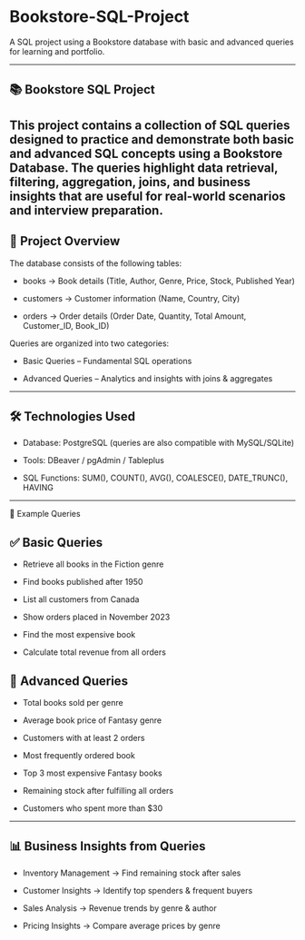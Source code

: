 # Bookstore-SQL-Project
A SQL project using a Bookstore database with basic and advanced queries for learning and portfolio.

---
## 📚 Bookstore SQL Project

This project contains a collection of SQL queries designed to practice and demonstrate both basic and advanced SQL concepts using a Bookstore Database.
The queries highlight data retrieval, filtering, aggregation, joins, and business insights that are useful for real-world scenarios and interview preparation.
---
## 📌 Project Overview

The database consists of the following tables:

- books → Book details (Title, Author, Genre, Price, Stock, Published Year)

- customers → Customer information (Name, Country, City)

- orders → Order details (Order Date, Quantity, Total Amount, Customer_ID, Book_ID)

Queries are organized into two categories:

- Basic Queries – Fundamental SQL operations

- Advanced Queries – Analytics and insights with joins & aggregates

---
## 🛠️ Technologies Used

- Database: PostgreSQL (queries are also compatible with MySQL/SQLite)

- Tools: DBeaver / pgAdmin / Tableplus

- SQL Functions: SUM(), COUNT(), AVG(), COALESCE(), DATE_TRUNC(), HAVING

---

 🔹 Example Queries
## ✅ Basic Queries

- Retrieve all books in the Fiction genre

- Find books published after 1950

- List all customers from Canada

- Show orders placed in November 2023

- Find the most expensive book

- Calculate total revenue from all orders

## 🚀 Advanced Queries

- Total books sold per genre

- Average book price of Fantasy genre

- Customers with at least 2 orders

- Most frequently ordered book

- Top 3 most expensive Fantasy books

- Remaining stock after fulfilling all orders

- Customers who spent more than $30

---

## 📊 Business Insights from Queries

- Inventory Management → Find remaining stock after sales

- Customer Insights → Identify top spenders & frequent buyers

- Sales Analysis → Revenue trends by genre & author

- Pricing Insights → Compare average prices by genre





